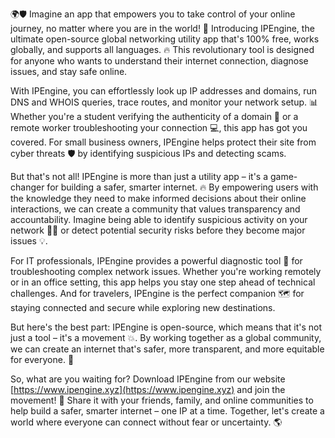 🌍🛡️ Imagine an app that empowers you to take control of your online journey, no matter where you are in the world! 🚀 Introducing IPEngine, the ultimate open-source global networking utility app that's 100% free, works globally, and supports all languages. 🔥 This revolutionary tool is designed for anyone who wants to understand their internet connection, diagnose issues, and stay safe online.

With IPEngine, you can effortlessly look up IP addresses and domains, run DNS and WHOIS queries, trace routes, and monitor your network setup. 📊 Whether you're a student verifying the authenticity of a domain 🤔 or a remote worker troubleshooting your connection 💻, this app has got you covered. For small business owners, IPEngine helps protect their site from cyber threats 🛡️ by identifying suspicious IPs and detecting scams.

But that's not all! IPEngine is more than just a utility app – it's a game-changer for building a safer, smarter internet. 🔥 By empowering users with the knowledge they need to make informed decisions about their online interactions, we can create a community that values transparency and accountability. Imagine being able to identify suspicious activity on your network 🕵️‍♀️ or detect potential security risks before they become major issues 💡.

For IT professionals, IPEngine provides a powerful diagnostic tool 🔧 for troubleshooting complex network issues. Whether you're working remotely or in an office setting, this app helps you stay one step ahead of technical challenges. And for travelers, IPEngine is the perfect companion 🗺️ for staying connected and secure while exploring new destinations.

But here's the best part: IPEngine is open-source, which means that it's not just a tool – it's a movement 💥. By working together as a global community, we can create an internet that's safer, more transparent, and more equitable for everyone. 🌈

So, what are you waiting for? Download IPEngine from our website [https://www.ipengine.xyz](https://www.ipengine.xyz) and join the movement! 💪 Share it with your friends, family, and online communities to help build a safer, smarter internet – one IP at a time. Together, let's create a world where everyone can connect without fear or uncertainty. 🌎